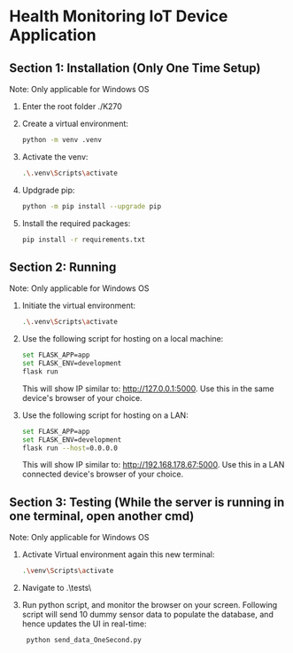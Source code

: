 # Health Monitoring IoT Device Application

## Section 1: Installation (Only One Time Setup)

Note: Only applicable for Windows OS 

1. Enter the root folder ./K270

2. Create a virtual environment:
    ```bash
    python -m venv .venv
    ``` 

2. Activate the venv:
	```bash
    .\.venv\Scripts\activate
    ```

3. Updgrade pip:
	```bash
    python -m pip install --upgrade pip
    ```

4. Install the required packages:
    ```bash
    pip install -r requirements.txt
    ```

## Section 2: Running

Note: Only applicable for Windows OS 

1. Initiate the virtual environment:
    ```bash
    .\.venv\Scripts\activate
    ```

2. Use the following script for hosting on a local machine:
    ```bash
	set FLASK_APP=app
    set FLASK_ENV=development
    flask run 
    ```
	This will show IP similar to: http://127.0.0.1:5000. Use this in the same device's browser of your choice.

3. Use the following script for hosting on a LAN:
    ```bash
	set FLASK_APP=app
    set FLASK_ENV=development
    flask run --host=0.0.0.0
    ```
	This will show IP similar to: http://192.168.178.67:5000. Use this in a LAN connected device's browser of your choice.
	
## Section 3: Testing (While the server is running in one terminal, open another cmd)

Note: Only applicable for Windows OS 

1. Activate Virtual environment again this new terminal:
	
	```bash
    .\venv\Scripts\activate
    ```
2. Navigate to .\tests\ 

3. Run python script, and monitor the browser on your screen. Following script will send 10 dummy sensor data to populate the database, and hence updates the UI in real-time:
	```bash
	 python send_data_OneSecond.py
    ```